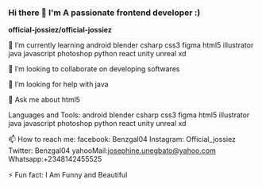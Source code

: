 ### Hi there 👋 I'm A passionate frontend developer :)

**official-jossiez/official-jossiez**


 🌱 I’m currently learning 
 android blender csharp css3 figma html5 illustrator java javascript photoshop python react unity unreal xd
 
 👯 I’m looking to collaborate on developing softwares
 
 🤔 I’m looking for help with java
 
 💬 Ask me about html5
 
Languages and Tools:
android blender csharp css3 figma html5 illustrator java javascript photoshop python react unity unreal xd

 📫 How to reach me: 
 facebook: Benzgal04 
 Instagram: Official_jossiez 
 Twitter: Benzgal04 
 yahooMail:josephine.unegbato@yahoo.com 
 Whatsapp:+2348142455525
 
 ⚡ Fun fact: I Am Funny and Beautiful
